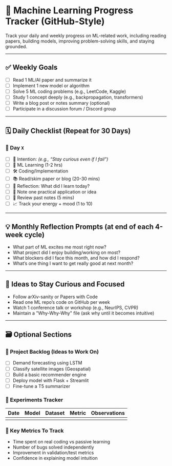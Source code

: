 # 🧠 Machine Learning Progress Tracker (GitHub-Style)

Track your daily and weekly progress on ML-related work, including reading papers, building models, improving problem-solving skills, and staying grounded.

---

## ✅ Weekly Goals
- [ ] Read 1 ML/AI paper and summarize it
- [ ] Implement 1 new model or algorithm
- [ ] Solve 5 ML coding problems (e.g., LeetCode, Kaggle)
- [ ] Study 1 concept deeply (e.g., backpropagation, transformers)
- [ ] Write a blog post or notes summary (optional)
- [ ] Participate in a discussion forum / Discord group

---

## 🗓️ Daily Checklist (Repeat for 30 Days)
### 📆 Day `X`
- [ ] 🎯 Intention: _(e.g., “Stay curious even if I fail”)_
- [ ] 🧠 ML Learning (1-2 hrs)
- [ ] 🛠️ Coding/Implementation
- [ ] 📚 Read/skim paper or blog (20-30 mins)
- [ ] 💭 Reflection: What did I learn today?
- [ ] 📌 Note one practical application or idea
- [ ] 🔁 Review past notes (5 mins)
- [ ] 📈 Track your energy + mood (1 to 10)

---

## 💡 Monthly Reflection Prompts (at end of each 4-week cycle)
- What part of ML excites me most right now?
- What project did I enjoy building/working on most?
- What blockers did I face this month, and how did I respond?
- What’s one thing I want to get really good at next month?

---

## 🌱 Ideas to Stay Curious and Focused
- Follow arXiv-sanity or Papers with Code
- Read one ML repo’s code on GitHub per week
- Watch 1 conference talk or workshop (e.g., NeurIPS, CVPR)
- Maintain a "Why-Why-Why" file (ask why until it becomes intuitive)

---

## 🗃️ Optional Sections
### 📁 Project Backlog (Ideas to Work On)
- [ ] Demand forecasting using LSTM
- [ ] Classify satellite images (Geospatial)
- [ ] Build a basic recommender engine
- [ ] Deploy model with Flask + Streamlit
- [ ] Fine-tune a T5 summarizer

### 🧪 Experiments Tracker
| Date | Model | Dataset | Metric | Observations |
|------|-------|---------|--------|--------------|
|      |       |         |        |              |

### 📌 Key Metrics To Track
- Time spent on real coding vs passive learning
- Number of bugs solved independently
- Improvement in validation/test metrics
- Confidence in explaining model intuition
